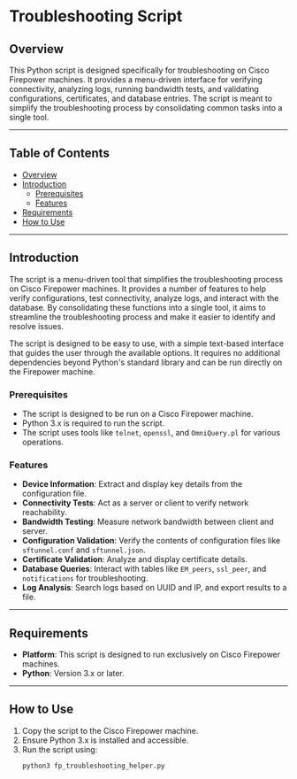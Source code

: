 # Troubleshooting Script

## Overview
This Python script is designed specifically for troubleshooting on Cisco Firepower machines. It provides a menu-driven interface for verifying connectivity, analyzing logs, running bandwidth tests, and validating configurations, certificates, and database entries. The script is meant to simplify the troubleshooting process by consolidating common tasks into a single tool.

---

## Table of Contents

- [Overview](#overview)
- [Introduction](#introduction)
  - [Prerequisites](#prerequisites)
  - [Features](#features)
- [Requirements](#requirements)
- [How to Use](#how-to-use)

---

## Introduction

The script is a menu-driven tool that simplifies the troubleshooting process on Cisco Firepower machines. It provides a number of features to help verify configurations, test connectivity, analyze logs, and interact with the database. By consolidating these functions into a single tool, it aims to streamline the troubleshooting process and make it easier to identify and resolve issues.

The script is designed to be easy to use, with a simple text-based interface that guides the user through the available options. It requires no additional dependencies beyond Python's standard library and can be run directly on the Firepower machine.

### Prerequisites

- The script is designed to be run on a Cisco Firepower machine.
- Python 3.x is required to run the script.
- The script uses tools like `telnet`, `openssl`, and `OmniQuery.pl` for various operations.

### Features

- **Device Information**: Extract and display key details from the configuration file.
- **Connectivity Tests**: Act as a server or client to verify network reachability.
- **Bandwidth Testing**: Measure network bandwidth between client and server.
- **Configuration Validation**: Verify the contents of configuration files like `sftunnel.conf` and `sftunnel.json`.
- **Certificate Validation**: Analyze and display certificate details.
- **Database Queries**: Interact with tables like `EM_peers`, `ssl_peer`, and `notifications` for troubleshooting.
- **Log Analysis**: Search logs based on UUID and IP, and export results to a file.

---

## Requirements

- **Platform**: This script is designed to run exclusively on Cisco Firepower machines.
- **Python**: Version 3.x or later.

---

## How to Use

1. Copy the script to the Cisco Firepower machine.
2. Ensure Python 3.x is installed and accessible.
3. Run the script using:
   ```bash
   python3 fp_troubleshooting_helper.py
